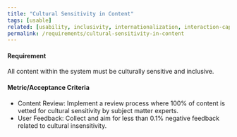 ```yaml
---
title: "Cultural Sensitivity in Content"
tags: [usable]
related: [usability, inclusivity, internationalization, interaction-capability]
permalink: /requirements/cultural-sensitivity-in-content
---
```


<div class="quality-requirement" markdown="1">

#### Requirement
All content within the system must be culturally sensitive and inclusive.

#### Metric/Acceptance Criteria

* Content Review: Implement a review process where 100% of content is vetted for cultural sensitivity by subject matter experts.
* User Feedback: Collect and aim for less than 0.1% negative feedback related to cultural insensitivity.

</div><br>


